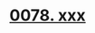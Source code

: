# [0078. xxx](https://github.com/Tdahuyou/react/tree/main/0078.%20xxx)

<!-- region:toc -->

<!-- endregion:toc -->
